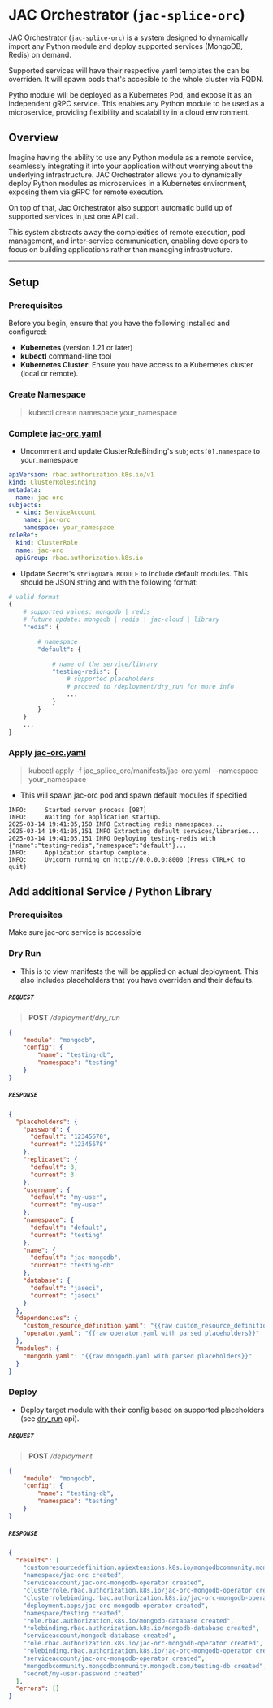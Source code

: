 # JAC Orchestrator (`jac-splice-orc`)

JAC Orchestrator (`jac-splice-orc`) is a system designed to dynamically import any Python module and deploy supported services (MongoDB, Redis) on demand.

Supported services will have their respective yaml templates the can be overriden. It will spawn pods that's accesible to the whole cluster via FQDN.

Pytho module will be deployed as a Kubernetes Pod, and expose it as an independent gRPC service. This enables any Python module to be used as a microservice, providing flexibility and scalability in a cloud environment.

## Overview

Imagine having the ability to use any Python module as a remote service, seamlessly integrating it into your application without worrying about the underlying infrastructure. JAC Orchestrator allows you to dynamically deploy Python modules as microservices in a Kubernetes environment, exposing them via gRPC for remote execution.

On top of that, Jac Orchestrator also support automatic build up of supported services in just one API call.

This system abstracts away the complexities of remote execution, pod management, and inter-service communication, enabling developers to focus on building applications rather than managing infrastructure.

---

## Setup

### Prerequisites

Before you begin, ensure that you have the following installed and configured:

- **Kubernetes** (version 1.21 or later)
- **kubectl** command-line tool
- **Kubernetes Cluster**: Ensure you have access to a Kubernetes cluster (local or remote).

### Create Namespace
> kubectl create namespace your_namespace

### Complete [jac-orc.yaml](./jac_splice_orc/manifests/jac-orc.yaml)
- Uncomment and update ClusterRoleBinding's `subjects[0].namespace` to your_namespace
```yaml
apiVersion: rbac.authorization.k8s.io/v1
kind: ClusterRoleBinding
metadata:
  name: jac-orc
subjects:
  - kind: ServiceAccount
    name: jac-orc
    namespace: your_namespace
roleRef:
  kind: ClusterRole
  name: jac-orc
  apiGroup: rbac.authorization.k8s.io
```
- Update Secret's `stringData.MODULE` to include default modules. This should be JSON string and with the following format:
```python
# valid format
{
    # supported values: mongodb | redis
    # future update: mongodb | redis | jac-cloud | library
    "redis": {

        # namespace
        "default": {

            # name of the service/library
            "testing-redis": {
                # supported placeholders
                # proceed to /deployment/dry_run for more info
                ...
            }
        }
    }
    ...
}
```
### Apply [jac-orc.yaml](./jac_splice_orc/manifests/jac-orc.yaml)

> kubectl apply -f jac_splice_orc/manifests/jac-orc.yaml --namespace your_namespace

- This will spawn jac-orc pod and spawn default modules if specified
```log
INFO:     Started server process [987]
INFO:     Waiting for application startup.
2025-03-14 19:41:05,150 INFO Extracting redis namespaces...
2025-03-14 19:41:05,151 INFO Extracting default services/libraries...
2025-03-14 19:41:05,151 INFO Deploying testing-redis with {"name":"testing-redis","namespace":"default"}...
INFO:     Application startup complete.
INFO:     Uvicorn running on http://0.0.0.0:8000 (Press CTRL+C to quit)
```

## Add additional Service / Python Library
### Prerequisites

Make sure jac-orc service is accessible

### Dry Run
- This is to view manifests the will be applied on actual deployment. This also includes placeholders that you have overriden and their defaults.
##### **`REQUEST`**
> **POST** */deployment/dry_run*
```json
{
    "module": "mongodb",
    "config": {
        "name": "testing-db",
        "namespace": "testing"
    }
}
```
##### **`RESPONSE`**
```json
{
  "placeholders": {
    "password": {
      "default": "12345678",
      "current": "12345678"
    },
    "replicaset": {
      "default": 3,
      "current": 3
    },
    "username": {
      "default": "my-user",
      "current": "my-user"
    },
    "namespace": {
      "default": "default",
      "current": "testing"
    },
    "name": {
      "default": "jac-mongodb",
      "current": "testing-db"
    },
    "database": {
      "default": "jaseci",
      "current": "jaseci"
    }
  },
  "dependencies": {
    "custom_resource_definition.yaml": "{{raw custom_resource_definition.yaml with parsed placeholders}}",
    "operator.yaml": "{{raw operator.yaml with parsed placeholders}}"
  },
  "modules": {
    "mongodb.yaml": "{{raw mongodb.yaml with parsed placeholders}}"
  }
}
```

### Deploy
- Deploy target module with their config based on supported placeholders (see [dry_run](#dry-run) api).
##### **`REQUEST`**
> **POST** */deployment*
```json
{
    "module": "mongodb",
    "config": {
        "name": "testing-db",
        "namespace": "testing"
    }
}
```
##### **`RESPONSE`**
```json
{
  "results": [
    "customresourcedefinition.apiextensions.k8s.io/mongodbcommunity.mongodbcommunity.mongodb.com created",
    "namespace/jac-orc created",
    "serviceaccount/jac-orc-mongodb-operator created",
    "clusterrole.rbac.authorization.k8s.io/jac-orc-mongodb-operator created",
    "clusterrolebinding.rbac.authorization.k8s.io/jac-orc-mongodb-operator created",
    "deployment.apps/jac-orc-mongodb-operator created",
    "namespace/testing created",
    "role.rbac.authorization.k8s.io/mongodb-database created",
    "rolebinding.rbac.authorization.k8s.io/mongodb-database created",
    "serviceaccount/mongodb-database created",
    "role.rbac.authorization.k8s.io/jac-orc-mongodb-operator created",
    "rolebinding.rbac.authorization.k8s.io/jac-orc-mongodb-operator created",
    "serviceaccount/jac-orc-mongodb-operator created",
    "mongodbcommunity.mongodbcommunity.mongodb.com/testing-db created",
    "secret/my-user-password created"
  ],
  "errors": []
}
```